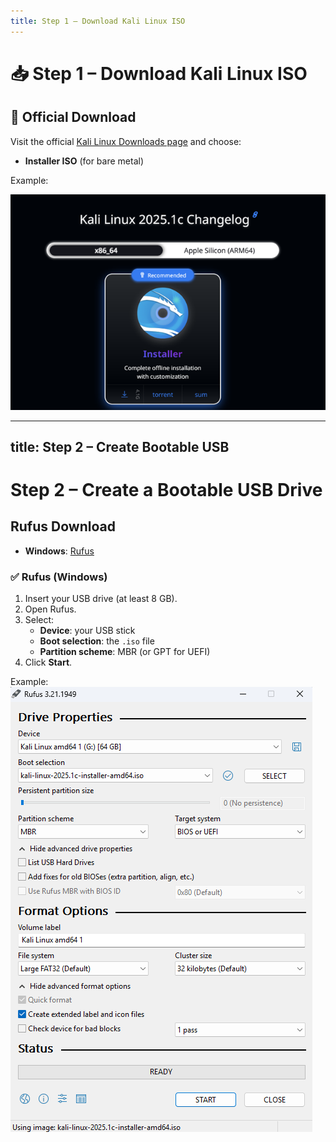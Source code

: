 ```yaml
---
title: Step 1 – Download Kali Linux ISO
---
```


# 📥 Step 1 – Download Kali Linux ISO

## 🔗 Official Download

Visit the official [Kali Linux Downloads page](https://www.kali.org/get-kali/) and choose:

- **Installer ISO** (for bare metal)

Example:

![Image](images/1.png)

---
title: Step 2 – Create Bootable USB
---

# Step 2 – Create a Bootable USB Drive

## Rufus Download

- **Windows**: [Rufus](https://rufus.ie)

### ✅ Rufus (Windows)

1. Insert your USB drive (at least 8 GB).
2. Open Rufus.
3. Select:
   - **Device**: your USB stick
   - **Boot selection**: the `.iso` file
   - **Partition scheme**: MBR (or GPT for UEFI)
4. Click **Start**.

Example:
![Image](images/2.png)
